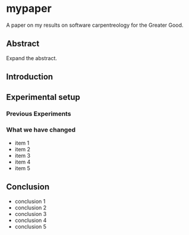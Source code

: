 # mypaper
A paper on my results on software carpentreology for the Greater Good.

## Abstract
Expand the abstract.

## Introduction

## Experimental setup
### Previous Experiments
### What we have changed
- item 1
- item 2
- item 3
- item 4
- item 5

## Conclusion
- conclusion 1
- conclusion 2
- conclusion 3
- conclusion 4
- conclusion 5

